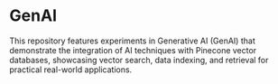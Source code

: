 # GenAI
This repository features experiments in Generative AI (GenAI) that demonstrate the integration of AI techniques with Pinecone vector databases, showcasing vector search, data indexing, and retrieval for practical real-world applications.
